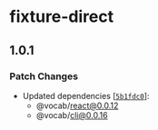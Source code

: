 # fixture-direct

## 1.0.1
### Patch Changes

- Updated dependencies [[`5b1fdc0`](https://github.com/seek-oss/vocab/commit/5b1fdc019522b12e7ef94b2fec57b54a9310d41c)]:
  - @vocab/react@0.0.12
  - @vocab/cli@0.0.16
